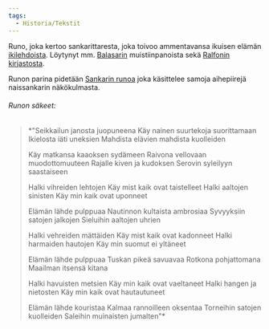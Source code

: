 ```yaml
---
tags:
  - Historia/Tekstit
---
```

Runo, joka kertoo sankarittaresta, joka toivoo ammentavansa ikuisen elämän [ikilehdoista](Ikilehdot.md). Löytynyt mm. [Balasarin](Maisteri%20Balasár.md) muistiinpanoista sekä [Ralfonin kirjastosta](Ralfonin%20kirjasto.md).

Runon parina pidetään [Sankarin runoa](Sankarin%20runo.md) joka käsittelee samoja aihepiirejä naissankarin näkökulmasta.

###### Runon säkeet:

>*"Seikkailun janosta juopuneena 
>Käy nainen suurtekoja suorittamaan
> Ikielosta iäti uneksien 
> Mahdista elävien mahdista kuolleiden 
> 
> Käy matkansa kaaoksen sydämeen 
> Raivona vellovaan muodottomuuteen 
> Rajalle kiven ja kudoksen 
> Serovin syleilyyn saastaiseen 
> 
> Halki vihreiden lehtojen 
> Käy mist kaik ovat taistelleet 
> Halki aaltojen sinisten 
> Käy min kaik ovat uponneet 
> 
> Elämän lähde pulppuaa 
> Nautinnon kultaista ambrosiaa 
> Syvyyksiin satojen jalkojen 
> Sieluihin aaltojen uhrien 
> 
> Halki vehreiden mättäiden 
> Käy mist kaik ovat kadonneet 
> Halki harmaiden hautojen 
> Käy min suomut ei yltäneet 
> 
> Elämän lähde pulppuaa 
> Tuskan pikeä savuavaa 
> Rotkona pohjattomana 
> Maailman itsensä kitana 
> 
> Halki havuisten metsien 
> Käy min kaik ovat vaeltaneet 
> Halki hangen ja nietosten 
> Käy min kaik ovat hautautuneet 
> 
> Elämän lähde kouristaa 
> Kalmaa rannoilleen oksentaa 
> Torneihin satojen kuolleiden 
> Saleihin muinaisten jumalten"*

